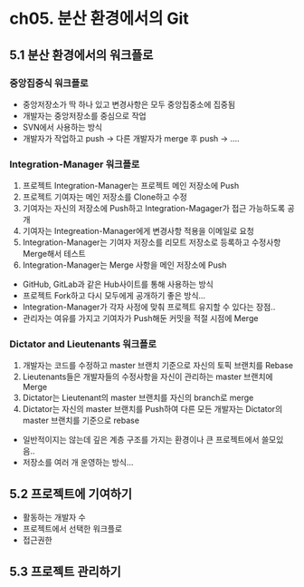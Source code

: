 # ch05. 분산 환경에서의 Git
## 5.1 분산 환경에서의 워크플로
### 중앙집중식 워크플로
* 중앙저장소가 딱 하나 있고 변경사항은 모두 중앙집중소에 집중됨
* 개발자는 중앙저장소를 중심으로 작업
* SVN에서 사용하는 방식
* 개발자가 작업하고 push -> 다른 개발자가 merge 후 push -> ....

### Integration-Manager 워크플로
1. 프로젝트 Integration-Manager는 프로젝트 메인 저장소에 Push
2. 프로젝트 기여자는 메인 저장소를 Clone하고 수정
3. 기여자는 자신의 저장소에 Push하고 Integration-Magager가 접근 가능하도록 공개
4. 기여자는 Integreation-Manager에게 변경사항 적용을 이메일로 요청
5. Integration-Manager는 기여자 저장소를 리모트 저장소로 등록하고 수정사항 Merge해서 테스트
6. Integration-Manager는 Merge 사항을 메인 저장소에 Push


* GitHub, GitLab과 같은 Hub사이트를 통해 사용하는 방식
* 프로젝트 Fork하고 다시 모두에게 공개하기 좋은 방식...
* Integration-Manager가 각자 사정에 맞춰 프로젝트 유지할 수 있다는 장점..
* 관리자는 여유를 가지고 기여자가 Push해둔 커밋을 적절 시점에 Merge

### Dictator and Lieutenants 워크플로
1. 개발자는 코드를 수정하고 master 브랜치 기준으로 자신의 토픽 브랜치를 Rebase
2. Lieutenants들은 개발자들의 수정사항을 자신이 관리하는 master 브랜치에 Merge
3. Dictator는 Lieutenant의 master 브랜치를 자신의 branch로 merge
4. Dictator는 자신의 master 브랜치를 Push하여 다른 모든 개발자는 Dictator의 master 브랜치를 기준으로 rebase

* 일반적이지는 않는데 깊은 계층 구조를 가지는 환경이나 큰 프로젝트에서 쓸모있음..
* 저장소를 여러 개 운영하는 방식...

## 5.2 프로젝트에 기여하기
* 활동하는 개발자 수
* 프로젝트에서 선택한 워크플로
* 접근권한

## 5.3 프로젝트 관리하기

